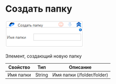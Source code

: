 # Создать папку

![](<../../../../.gitbook/assets/image (494) (1) (1) (1) (2).png>)

Элемент, создающий новую папку

| Свойство  | Тип    | Описание                   |
| --------- | ------ | -------------------------- |
| Имя папки | String | Имя папки (/folder/folder) |

